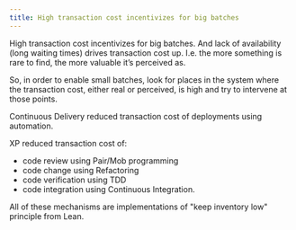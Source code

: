 ```yaml
---
title: High transaction cost incentivizes for big batches
---
```


High transaction cost incentivizes for big batches. And lack of availability (long waiting times) drives transaction cost up. I.e. the more something is rare to find, the more valuable it’s perceived as.

So, in order to enable small batches, look for places in the system where the transaction cost, either real or perceived, is high and try to intervene at those points.



Continuous Delivery reduced transaction cost of deployments using automation.

XP reduced transaction cost of:
- code review using Pair/Mob programming
- code change using Refactoring
- code verification using TDD
- code integration using Continuous Integration.

All of these mechanisms are implementations of "keep inventory low" principle from Lean.

